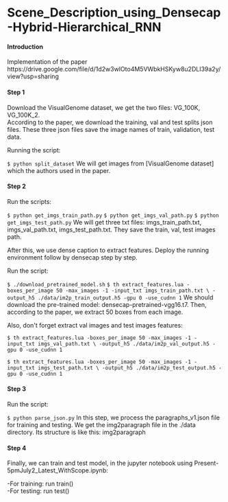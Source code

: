 # Scene_Description_using_Densecap-Hybrid-Hierarchical_RNN
<h4>Introduction</h4>
Implementation of the paper https://drive.google.com/file/d/1d2w3wIOto4M5VWbkHSKyw8u2DLI39a2y/view?usp=sharing

<h4>Step 1</h4>
Download the VisualGenome dataset, we get the two files: VG_100K, VG_100K_2.<br> According to the paper, we download the training, val and test splits json files. These three json files save the image names of train, validation, test data.

Running the script:

`$ python split_dataset`
We will get images from [VisualGenome dataset] which the authors used in the paper.

<h4>Step 2</h4> 
Run the scripts:

`$ python get_imgs_train_path.py`
`$ python get_imgs_val_path.py`
`$ python get_imgs_test_path.py`
We will get three txt files: imgs_train_path.txt, imgs_val_path.txt, imgs_test_path.txt. They save the train, val, test images path.

After this, we use dense caption to extract features. Deploy the running environment follow by densecap step by step.

Run the script:

`$ ./download_pretrained_model.sh`
`$ th extract_features.lua -boxes_per_image 50 -max_images -1 -input_txt imgs_train_path.txt \
                          -output_h5 ./data/im2p_train_output.h5 -gpu 0 -use_cudnn 1`
We should download the pre-trained model: densecap-pretrained-vgg16.t7. Then, according to the paper, we extract 50 boxes from each image.

Also, don't forget extract val images and test images features:

`$ th extract_features.lua -boxes_per_image 50 -max_images -1 -input_txt imgs_val_path.txt \
                          -output_h5 ./data/im2p_val_output.h5 -gpu 0 -use_cudnn 1`
                          
`$ th extract_features.lua -boxes_per_image 50 -max_images -1 -input_txt imgs_test_path.txt \
                          -output_h5 ./data/im2p_test_output.h5 -gpu 0 -use_cudnn 1`
<h4>Step 3</h4>
Run the script:

`$ python parse_json.py`
In this step, we process the paragraphs_v1.json file for training and testing. We get the img2paragraph file in the ./data directory. Its structure is like this: img2paragraph

<h4>Step 4</h4>
Finally, we can train and test model, in the jupyter notebook using Present-5pmJuly2_Latest_WithScope.ipynb:

-For training: run train()<br>
-For testing: run test() 
